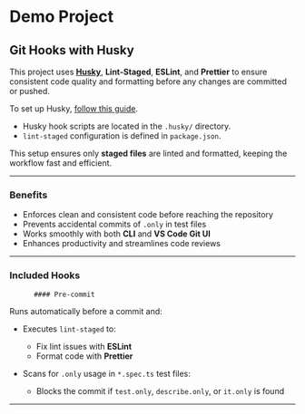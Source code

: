# Demo Project

## Git Hooks with Husky

This project uses **[Husky](https://typicode.github.io/husky)**, **Lint-Staged**, **ESLint**, and
**Prettier** to ensure consistent code quality and formatting before any changes are committed or
pushed.

To set up Husky, [follow this guide](https://typicode.github.io/husky/get-started.html).

- Husky hook scripts are located in the `.husky/` directory.
- `lint-staged` configuration is defined in `package.json`.

This setup ensures only **staged files** are linted and formatted, keeping the workflow fast and
efficient.

---

### Benefits

- Enforces clean and consistent code before reaching the repository
- Prevents accidental commits of `.only` in test files
- Works smoothly with both **CLI** and **VS Code Git UI**
- Enhances productivity and streamlines code reviews

---

### Included Hooks

          #### Pre-commit

Runs automatically before a commit and:

- Executes `lint-staged` to:
  - Fix lint issues with **ESLint**
  - Format code with **Prettier**

- Scans for `.only` usage in `*.spec.ts` test files:
  - Blocks the commit if `test.only`, `describe.only`, or `it.only` is found

---
